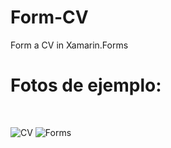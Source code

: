 # Form-CV
Form a CV in Xamarin.Forms
<h1>Fotos de ejemplo:</h1><br>

![CV](https://github.com/NikolasZM/Form-CV/assets/101744161/57620ce8-a846-4792-98af-4678f2192595)
![Forms](https://github.com/NikolasZM/Form-CV/assets/101744161/cc6235d2-e771-45f0-ad43-bf098216c524)
